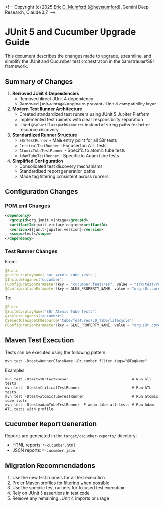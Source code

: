 <\!-- 
Copyright (c) 2025 [Eric C. Mumford (@heymumford)](https://github.com/heymumford), Gemini Deep Research, Claude 3.7.
-->

# JUnit 5 and Cucumber Upgrade Guide

This document describes the changes made to upgrade, streamline, and simplify the JUnit and Cucumber test orchestration in the Samstraumr/S8r framework.

## Summary of Changes

1. **Removed JUnit 4 Dependencies**
   - Removed direct JUnit 4 dependency
   - Removed junit-vintage-engine to prevent JUnit 4 compatibility layer
2. **Modern Test Runner Architecture**
   - Created standardized test runners using JUnit 5 Jupiter Platform
   - Implemented test runners with clear responsibility separation
   - Used `@SelectClasspathResource` instead of string paths for better resource discovery
3. **Standardized Runner Structure**
   - `S8rTestRunner` - Main entry point for all S8r tests
   - `CriticalTestRunner` - Focused on ATL tests
   - `AtomicTubeTestRunner` - Specific to atomic tube tests
   - `AdamTubeTestRunner` - Specific to Adam tube tests
4. **Simplified Configuration**
   - Consolidated test discovery mechanisms
   - Standardized report generation paths
   - Made tag filtering consistent across runners

## Configuration Changes

### POM.xml Changes

```xml
<dependency>
  <groupId>org.junit.vintage</groupId>
  <artifactId>junit-vintage-engine</artifactId>
  <version>${junit-jupiter.version}</version>
  <scope>test</scope>
</dependency>
```

### Test Runner Changes

From:

```java
@Suite
@SuiteDisplayName("S8r Atomic Tube Tests")
@IncludeEngines("cucumber")
@ConfigurationParameter(key = "cucumber.features", value = "src/test/resources/tube/features/L0_Tube/lifecycle")
@ConfigurationParameter(key = GLUE_PROPERTY_NAME, value = "org.s8r.core.tube.test.steps")
```

To:

```java
@Suite
@SuiteDisplayName("S8r Atomic Tube Tests")
@IncludeEngines("cucumber")
@SelectClasspathResource("tube/features/L0_Tube/lifecycle")
@ConfigurationParameter(key = GLUE_PROPERTY_NAME, value = "org.s8r.core.tube.test.steps")
```

## Maven Test Execution

Tests can be executed using the following pattern:

```
mvn test -Dtest=RunnerClassName -Dcucumber.filter.tags="@TagName"
```

Examples:

```
mvn test -Dtest=S8rTestRunner                             # Run all tests
mvn test -Dtest=CriticalTestRunner                        # Run ATL tests
mvn test -Dtest=AtomicTubeTestRunner                      # Run atomic tube tests
mvn test -Dtest=AdamTubeTestRunner -P adam-tube-atl-tests # Run Adam ATL tests with profile
```

## Cucumber Report Generation

Reports are generated in the `target/cucumber-reports/` directory:

- HTML reports: `*-cucumber.html`
- JSON reports: `*-cucumber.json`

## Migration Recommendations

1. Use the new test runners for all test execution
2. Prefer Maven profiles for filtering when possible
3. Use the specific test runners for focused test execution
4. Rely on JUnit 5 assertions in test code
5. Remove any remaining JUnit 4 imports or usage
